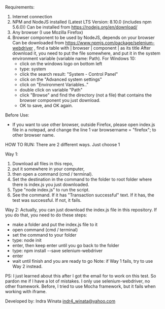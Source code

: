 Requirements:

1. Internet connection
2. NPM and NodeJS installed (Latest LTS Version: 8.10.0 (includes npm 5.6.0))
   Can be installed from https://nodejs.org/en/download/
3. Any browser (I use Mozilla Firefox)
4. Browser component to be used by NodeJS, depends on your browser
   Can be downloaded from https://www.npmjs.com/package/selenium-webdriver , find a table with | browser | component | as its title
   After download it, you need to put the file somewhere, and put it in the system environment variable (variable name: Path).
   For Windows 10: 
   - click on the windows logo on bottom left
   - type: system
   - click the search result: "System - Control Panel"
   - click on the "Advanced system settings"
   - click on "Environment Variables.."
   - double click on variable "Path" 
   - click "Browse" and find the directory (not a file) that contains the browser component you just download. 
   - OK to save, and OK again.


Before Use:

- If you want to use other browser, outside Firefox, please open index.js file in a notepad, and change the line 1
  var browsername = "firefox";
  to other browser name.
  

HOW TO RUN:
There are 2 different ways. Just choose 1

Way 1:
1. Download all files in this repo, 
2. put it somewhere in your computer, 
3. then open a command (cmd / terminal).
4. Set the destination in the command to the folder to root folder where there is index.js you just downloaded.
5. Type "node index.js" to run the script.
6. See the command. If it has "Transaction successful" text. If it has, the test was successful. If not, it fails.

Way 2:
Actually, you can just download the index.js file in this repository. If you do that, you need to do these steps:
- make a folder and put the index.js file to it
- open command (cmd / terminal)
- set the command to your folder
- type: node init
- enter, then keep enter until you go back to the folder
- type: npm install --save selenium-webdriver
- enter
- wait until finish and you are ready to go
Note: if Way 1 fails, try to use Way 2 instead.

PS: I just learned about this after I got the email for to work on this test. So pardon me if I have a lot of mistakes. 
I only use selenium-webdriver, no other framework. Before, I tried to use Mocha framework, but it fails when working with iframe.


Developed by:
Indra Winata
indr4_winata@yahoo.com